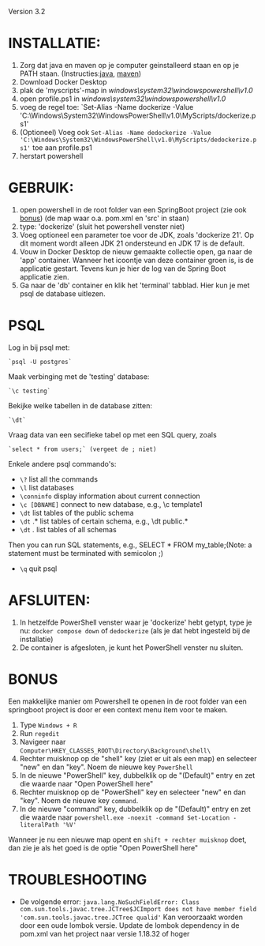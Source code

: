 Version 3.2

# INSTALLATIE:

1. Zorg dat java en maven op je computer geinstalleerd staan en op je PATH staan. (Instructies:[java](https://www.java.com/nl/download/help/path.html), [maven](https://www.baeldung.com/install-maven-on-windows-linux-mac))
2. Download Docker Desktop
3. plak de 'myscripts'-map in _windows\system32\windowspowershell\v1.0_
4. open profile.ps1 in _windows\system32\windowspowershell\v1.0_
5. voeg de regel toe: `Set-Alias -Name dockerize -Value 'C:\Windows\System32\WindowsPowerShell\v1.0\MyScripts/dockerize.ps1'
6. (Optioneel) Voeg ook `Set-Alias -Name dedockerize -Value 'C:\Windows\System32\WindowsPowerShell\v1.0\MyScripts/dedockerize.ps1'` toe aan profile.ps1
7. herstart powershell

# GEBRUIK:

1. open powershell in de root folder van een SpringBoot project (zie ook [bonus](#BONUS))
  (de map waar o.a. pom.xml en 'src' in staan)
2. type: 'dockerize' (sluit het powershell venster niet)
3. Voeg optioneel een parameter toe voor de JDK, zoals 'dockerize 21'. Op dit moment wordt alleen JDK 21 ondersteund en JDK 17 is de default.
4. Vouw in Docker Desktop de nieuw gemaakte collectie open, ga naar de 'app' container. 
  Wanneer het icoontje van deze container groen is, is de applicatie gestart. Tevens kun je hier de log van de Spring Boot applicatie zien.
5. Ga naar de 'db' container en klik het 'terminal' tabblad. Hier kun je met psql de database uitlezen. 

# PSQL
  Log in bij psql met: 
  
	`psql -U postgres`
	
  Maak verbinging met de 'testing' database: 
  
	`\c testing`
	
  Bekijke welke tabellen in de database zitten: 
  
	`\dt`
	
  Vraag data van een secifieke tabel op met een SQL query, zoals
  
	`select * from users;` (vergeet de ; niet)
	
  Enkele andere psql commando's:
  - `\?` list all the commands
  - `\l` list databases
  - `\conninfo` display information about current connection
  - `\c [DBNAME]` connect to new database, e.g., \c template1
  - `\dt` list tables of the public schema
  - `\dt` <schema-name>.* list tables of certain schema, e.g., \dt public.*
  - `\dt` *.* list tables of all schemas


Then you can run SQL statements, e.g., SELECT * FROM my_table;(Note: a statement must be terminated with semicolon ;)
  - `\q` quit psql

# AFSLUITEN:

1. In hetzelfde PowerShell venster waar je 'dockerize' hebt getypt, type je nu:
	`docker compose down` of `dedockerize` (als je dat hebt ingesteld bij de installatie)
2. De container is afgesloten, je kunt het PowerShell venster nu sluiten.

# BONUS
Een makkelijke manier om Powershell te openen in de root folder van een springboot project is door er een context menu item voor te maken.

1. Type `Windows + R` 
2. Run `regedit`
3. Navigeer naar `Computer\HKEY_CLASSES_ROOT\Directory\Background\shell\`
4. Rechter muisknop op de "shell" key (ziet er uit als een map) en selecteer "new" en dan "key". Noem de nieuwe key `PowerShell`
5. In de nieuwe "PowerShell" key, dubbelklik op de "(Default)" entry en zet die waarde naar "Open PowerShell here"
6. Rechter muisknop op de "PowerShell" key en selecteer "new" en dan "key". Noem de nieuwe key `command`.
7. In de nieuwe "command" key, dubbelklik op de "(Default)" entry en zet die waarde naar `powershell.exe -noexit -command Set-Location -literalPath '%V'`

Wanneer je nu een nieuwe map opent en `shift + rechter muisknop` doet, dan zie je als het goed is de optie "Open PowerShell here"

# TROUBLESHOOTING

- De volgende error: 
`java.lang.NoSuchFieldError: Class com.sun.tools.javac.tree.JCTree$JCImport does not have member field 'com.sun.tools.javac.tree.JCTree qualid'`
Kan veroorzaakt worden door een oude lombok versie. Update de lombok dependency in de pom.xml van het project naar versie 1.18.32 of hoger
  
